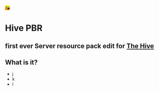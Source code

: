 ![Hive logo](./assets/pack_icon.png)

# Hive PBR
first ever Server resource pack edit for [The Hive](https://playhive.com)
---

## What is it?
 - j
 - k
 - l
